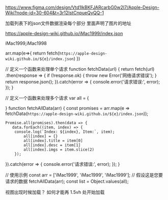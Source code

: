 https://www.figma.com/design/Vtd1lkBKFJARcarbG0w2I7/Apple-Design-Wiki?node-id=30-604&t=3r12IstCnpueQyQQ-1


加载列表下的json文件数据渲染每个部分
里面声明了图片的地址


https://apple-design-wiki.github.io/iMac1999/index.json

iMac1999,iMac1998

arr.map(e=>{
    return fetch(`https://apple-design-wiki.github.io/${e}/index.json`)
})

// 定义一个函数来处理单个请求
function fetchData(url) {
    return fetch(url)
        .then(response => {
            if (!response.ok) { throw new Error('网络请求错误'); }
            return response.json();
        }).catch(error => {
            console.error('请求错误:', error);
        });
}

// 定义一个函数来处理多个请求
var all = {

}
function fetchAllData(arr) {
    const promises = arr.map(e => fetchData(`https://apple-design-wiki.github.io/${e}/index.json`));
    
    Promise.all(promises).then(data => { 
       data.forEach((item, index) => {
        console.log(`Index: ${index}, Item:`, item);
            all[index] = {}
            all[index].title = item[0]
            all[index].desc = item[1]
            all[index].imgs = item.slice(2)
        });

   }).catch(error => {
       console.error('请求错误:', error);
   });
}

// 使用示例
const arr = ['iMac1999', 'iMac1999', 'iMac1999']; // 假设这是您要请求的数据
fetchAllData(arr);
const list = Object.values(all);

视图出现时候加载？ 如何才能再 1.5vh 处开始加载

